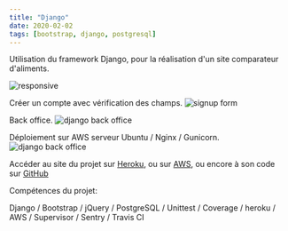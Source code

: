 ```yaml
---
title: "Django"
date: 2020-02-02
tags: [bootstrap, django, postgresql]
---
```

Utilisation du framework Django, pour la réalisation d'un site comparateur d'aliments.

<img src="{{ site.url }}{{ site.baseurl }}/images/purbeurre/responsive.gif" alt="responsive">

Créer un compte avec vérification des champs.
<img src="{{ site.url }}{{ site.baseurl }}/images/purbeurre/signup.gif" alt="signup form">

Back office.
<img src="{{ site.url }}{{ site.baseurl }}/images/purbeurre/admin.gif" alt="django back office">


Déploiement sur AWS serveur Ubuntu / Nginx / Gunicorn.
<img src="{{ site.url }}{{ site.baseurl }}/images/purbeurre/admin.gif" alt="django back office">


Accéder au site du projet sur [Heroku](https://purbeurre-food.herokuapp.com/), ou sur [AWS](http://35.180.115.220/), ou encore à son code sur [GitHub](https://github.com/MassDo/purbeurre)

Compétences du projet:

Django / Bootstrap / jQuery / PostgreSQL / Unittest / Coverage / heroku / AWS / Supervisor / Sentry / Travis CI